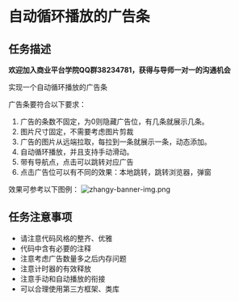 # 自动循环播放的广告条

## 任务描述
**欢迎加入商业平台学院QQ群38234781，获得与导师一对一的沟通机会**

实现一个自动循环播放的广告条

广告条要符合以下要求：

1. 广告的条数不固定，为0则隐藏广告位，有几条就展示几条。
2. 图片尺寸固定，不需要考虑图片剪裁
3. 广告的图片从远端拉取，每拉到一条就展示一条，动态添加。
4. 自动循环播放，并且支持手动滑动。
5. 带有导航点，点击可以跳转对应广告
6. 点击广告位可以有不同的效果：本地跳转，跳转浏览器，弹窗

效果可参考以下图例：
![zhangy-banner-img.png](https://ooo.0o0.ooo/2017/04/24/58fd6734c457e.png)

## 任务注意事项
* 请注意代码风格的整齐、优雅
* 代码中含有必要的注释
* 注意考虑广告数量多之后内存问题
* 注意计时器的有效释放
* 注意手动和自动播放的衔接
* 可以合理使用第三方框架、类库